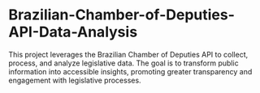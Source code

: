 # Brazilian-Chamber-of-Deputies-API-Data-Analysis
This project leverages the Brazilian Chamber of Deputies API to collect, process, and analyze legislative data. The goal is to transform public information into accessible insights, promoting greater transparency and engagement with legislative processes.
